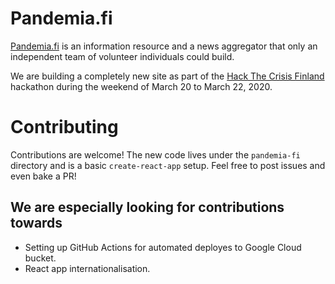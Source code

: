# Pandemia.fi

[Pandemia.fi](https://www.pandemia.fi/) is an information resource and a news aggregator that only an independent team of volunteer individuals could build.

We are building a completely new site as part of the [Hack The Crisis Finland](https://www.hackthecrisisfinland.com/) hackathon during the weekend of March 20 to March 22, 2020.

# Contributing

Contributions are welcome! The new code lives under the `pandemia-fi` directory
and is a basic `create-react-app` setup. Feel free to post issues and even bake a PR!

## We are especially looking for contributions towards

- Setting up GitHub Actions for automated deployes to Google Cloud bucket.
- React app internationalisation.
